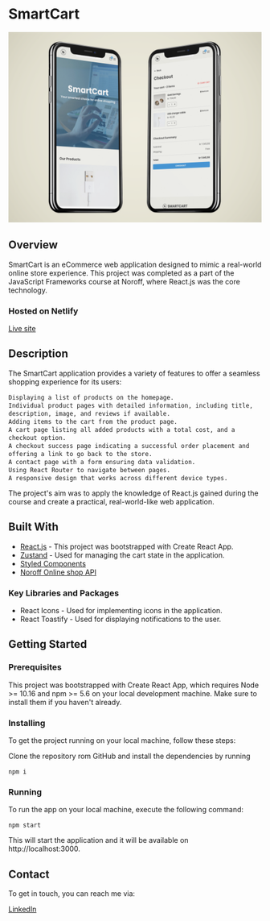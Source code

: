 # SmartCart

![Preview](./src/assets/smartcart_mockup.png)

## Overview

SmartCart is an eCommerce web application designed to mimic a real-world online store experience. This project was completed as a part of the JavaScript Frameworks course at Noroff, where React.js was the core technology.

### Hosted on Netlify
[Live site](https://smartcart-js-frameworks.netlify.app/)

## Description

The SmartCart application provides a variety of features to offer a seamless shopping experience for its users:

    Displaying a list of products on the homepage.
    Individual product pages with detailed information, including title, description, image, and reviews if available.
    Adding items to the cart from the product page.
    A cart page listing all added products with a total cost, and a checkout option.
    A checkout success page indicating a successful order placement and offering a link to go back to the store.
    A contact page with a form ensuring data validation.
    Using React Router to navigate between pages.
    A responsive design that works across different device types.

The project's aim was to apply the knowledge of React.js gained during the course and create a practical, real-world-like web application.

## Built With
- [React.js](https://react.dev/) - This project was bootstrapped with Create React App.
- [Zustand](https://www.npmjs.com/package/zustand) - Used for managing the cart state in the application.
- [Styled Components](https://styled-components.com/)
- [Noroff Online shop API](https://noroff-api-docs.netlify.app/basic-endpoints/online-shop)
    
### Key Libraries and Packages
- React Icons - Used for implementing icons in the application.
- React Toastify - Used for displaying notifications to the user.

## Getting Started

### Prerequisites

This project was bootstrapped with Create React App, which requires Node >= 10.16 and npm >= 5.6 on your local development machine. Make sure to install them if you haven't already.

### Installing

To get the project running on your local machine, follow these steps:

Clone the repository rom GitHub and install the dependencies by running

    npm i

### Running

To run the app on your local machine, execute the following command:

    npm start

This will start the application and it will be available on http://localhost:3000.

## Contact

To get in touch, you can reach me via:

[LinkedIn](https://no.linkedin.com/in/may-tove-hovdal-24b406153)
